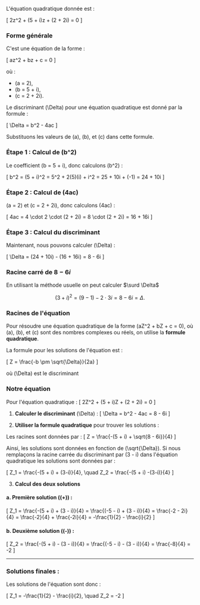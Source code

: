 L'équation quadratique donnée est :

\[
2z^2 + (5 + i)z + (2 + 2i) = 0
\]

### Forme générale
C'est une équation de la forme :

\[
az^2 + bz + c = 0
\]

où :

- \(a = 2\),
- \(b = 5 + i\),
- \(c = 2 + 2i\).

Le discriminant \(\Delta\) pour une équation quadratique est donné par la formule :

\[
\Delta = b^2 - 4ac
\]

Substituons les valeurs de \(a\), \(b\), et \(c\) dans cette formule.

### Étape 1 : Calcul de \(b^2\)

Le coefficient \(b = 5 + i\), donc calculons \(b^2\) :

\[
b^2 = (5 + i)^2 = 5^2 + 2(5)(i) + i^2 = 25 + 10i + (-1) = 24 + 10i
\]

### Étape 2 : Calcul de \(4ac\)

\(a = 2\) et \(c = 2 + 2i\), donc calculons \(4ac\) :

\[
4ac = 4 \cdot 2 \cdot (2 + 2i) = 8 \cdot (2 + 2i) = 16 + 16i
\]

### Étape 3 : Calcul du discriminant

Maintenant, nous pouvons calculer \(\Delta\) :

\[
\Delta = (24 + 10i) - (16 + 16i) = 8 - 6i
\]


### Racine carré de $8 - 6i$

En utilisant la méthode usuelle on peut calculer $\surd \Delta$

$$(3+i)^2 = (9-1) - 2\cdot3i = 8 - 6i = \Delta.$$

### Racines de l'équation

Pour résoudre une équation quadratique de la forme \(aZ^2 + bZ + c = 0\), où \(a\), \(b\), et \(c\) sont des nombres complexes ou réels, on utilise la **formule quadratique**.

La formule pour les solutions de l'équation est :

\[
Z = \frac{-b \pm \sqrt{\Delta}}{2a}
\]

où \(\Delta\) est le discriminant

### Notre équation

Pour l'équation quadratique :
\[
2Z^2 + (5 + i)Z + (2 + 2i) = 0
\]

1. **Calculer le discriminant** \(\Delta\) :
   \[
   \Delta = b^2 - 4ac  = 8 - 6i
   \]


2. **Utiliser la formule quadratique** pour trouver les solutions :

   <!-- \[ -->
   <!-- Z_1 = \frac{-b + \sqrt{\Delta}}{2a}, \quad Z_2 = \frac{-b - \sqrt{\Delta}}{2a} -->
   <!-- \] -->




Les racines sont données par :
\[
Z = \frac{-(5 + i) + \sqrt{8 - 6i}}{4}
\]

Ainsi, les solutions sont données en fonction de \(\sqrt{\Delta}\). Si nous remplaçons la racine carrée du discriminant par \(3 - i\) dans l'équation quadratique 
les solutions sont données par :

\[
Z_1 = \frac{-(5 + i) + (3-i)}{4}, \quad Z_2 = \frac{-(5 + i) -(3-i)}{4}
\]


3. **Calcul des deux solutions**

#### a. Première solution \((+)\) :
\[
Z_1 = \frac{-(5 + i) + (3 - i)}{4} = \frac{(-5 - i) + (3 - i)}{4} = \frac{-2 - 2i}{4} = \frac{-2}{4} + \frac{-2i}{4} = -\frac{1}{2} - \frac{i}{2}
\]

#### b. Deuxième solution \((-)\) :
\[
Z_2 = \frac{-(5 + i) - (3 - i)}{4} = \frac{(-5 - i) - (3 - i)}{4} = \frac{-8}{4} = -2
\]

---

### Solutions finales :

Les solutions de l'équation sont donc :

\[
Z_1 = -\frac{1}{2} - \frac{i}{2}, \quad Z_2 = -2
\]
